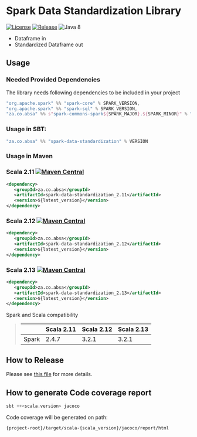 # Spark Data Standardization Library

[![License](http://img.shields.io/:license-apache-blue.svg)](http://www.apache.org/licenses/LICENSE-2.0.html)
[![Release](https://github.com/AbsaOSS/spark-data-standardization/actions/workflows/release.yml/badge.svg)](https://github.com/AbsaOSS/spark-data-standardization/actions/workflows/release.yml)
![Java 8](https://img.shields.io/badge/Java_1.8-ED8B00?style=flat&logo=openjdk&logoColor=black)

- Dataframe in 
- Standardized Dataframe out

## Usage

### Needed Provided Dependencies

The library needs following dependencies to be included in your project

```sbt
"org.apache.spark" %% "spark-core" % SPARK_VERSION,
"org.apache.spark" %% "spark-sql" % SPARK_VERSION,
"za.co.absa" %% s"spark-commons-spark${SPARK_MAJOR}.${SPARK_MINOR}" % "0.6.1",
```

### Usage in SBT:
```sbt
"za.co.absa" %% "spark-data-standardization" % VERSION 
```

### Usage in Maven

### Scala 2.11 [![Maven Central](https://maven-badges.herokuapp.com/maven-central/za.co.absa/spark-data-standardization_2.11/badge.svg)](https://maven-badges.herokuapp.com/maven-central/za.co.absa/spark-data-standardization_2.11)

```xml
<dependency>
   <groupId>za.co.absa</groupId>
   <artifactId>spark-data-standardization_2.11</artifactId>
   <version>${latest_version}</version>
</dependency>
```

### Scala 2.12 [![Maven Central](https://maven-badges.herokuapp.com/maven-central/za.co.absa/spark-data-standardization_2.12/badge.svg)](https://maven-badges.herokuapp.com/maven-central/za.co.absa/spark-data-standardization_2.12)

```xml
<dependency>
   <groupId>za.co.absa</groupId>
   <artifactId>spark-data-standardization_2.12</artifactId>
   <version>${latest_version}</version>
</dependency>
```

### Scala 2.13 [![Maven Central](https://maven-badges.herokuapp.com/maven-central/za.co.absa/spark-data-standardization_2.13/badge.svg)](https://maven-badges.herokuapp.com/maven-central/za.co.absa/spark-data-standardization_2.13)

```xml
<dependency>
   <groupId>za.co.absa</groupId>
   <artifactId>spark-data-standardization_2.13</artifactId>
   <version>${latest_version}</version>
</dependency>
```

Spark and Scala compatibility
>| | Scala 2.11 | Scala 2.12 | Scala 2.13 |
>|---|---|---|---|
>|Spark| 2.4.7 | 3.2.1 | 3.2.1 |

## How to Release

Please see [this file](RELEASE.md) for more details.

## How to generate Code coverage report
```sbt
sbt ++<scala.version> jacoco
```
Code coverage will be generated on path:
```
{project-root}/target/scala-{scala_version}/jacoco/report/html
```
